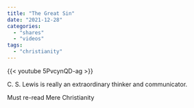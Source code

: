 ```yaml
---
title: "The Great Sin"
date: "2021-12-28"
categories:
  - "shares"
  - "videos"
tags:
  - "christianity"
---
```


{{< youtube 5PvcynQD-ag >}}

C. S. Lewis is really an extraordinary thinker and communicator.

Must re-read Mere Christianity
